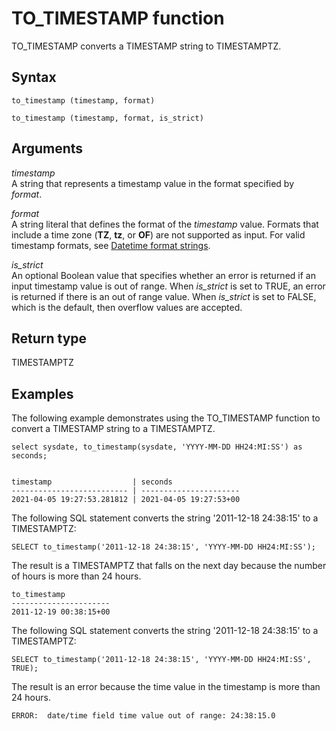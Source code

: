 # TO\_TIMESTAMP function<a name="r_TO_TIMESTAMP"></a>

TO\_TIMESTAMP converts a TIMESTAMP string to TIMESTAMPTZ\.

## Syntax<a name="r_TO_TIMESTAMP-syntax"></a>

```
to_timestamp (timestamp, format)
```

```
to_timestamp (timestamp, format, is_strict)
```

## Arguments<a name="r_TO_TIMESTAMP-arguments"></a>

*timestamp*  
A string that represents a timestamp value in the format specified by *format*\. 

*format*  
A string literal that defines the format of the *timestamp* value\. Formats that include a time zone \(**TZ**, **tz**, or **OF**\) are not supported as input\. For valid timestamp formats, see [Datetime format strings](r_FORMAT_strings.md)\.

*is\_strict*  
An optional Boolean value that specifies whether an error is returned if an input timestamp value is out of range\. When *is\_strict* is set to TRUE, an error is returned if there is an out of range value\. When *is\_strict* is set to FALSE, which is the default, then overflow values are accepted\.

## Return type<a name="r_TO_TIMESTAMP-return-type"></a>

TIMESTAMPTZ

## Examples<a name="r_TO_TIMESTAMP-examples"></a>

The following example demonstrates using the TO\_TIMESTAMP function to convert a TIMESTAMP string to a TIMESTAMPTZ\. 

```
select sysdate, to_timestamp(sysdate, 'YYYY-MM-DD HH24:MI:SS') as seconds;


timestamp                  | seconds
-------------------------- | ----------------------
2021-04-05 19:27:53.281812 | 2021-04-05 19:27:53+00
```

The following SQL statement converts the string '2011\-12\-18 24:38:15' to a TIMESTAMPTZ:

```
SELECT to_timestamp('2011-12-18 24:38:15', 'YYYY-MM-DD HH24:MI:SS');
```

The result is a TIMESTAMPTZ that falls on the next day because the number of hours is more than 24 hours\.

```
to_timestamp
----------------------
2011-12-19 00:38:15+00
```

The following SQL statement converts the string '2011\-12\-18 24:38:15' to a TIMESTAMPTZ:

```
SELECT to_timestamp('2011-12-18 24:38:15', 'YYYY-MM-DD HH24:MI:SS', TRUE);
```

The result is an error because the time value in the timestamp is more than 24 hours\.

```
ERROR:  date/time field time value out of range: 24:38:15.0
```